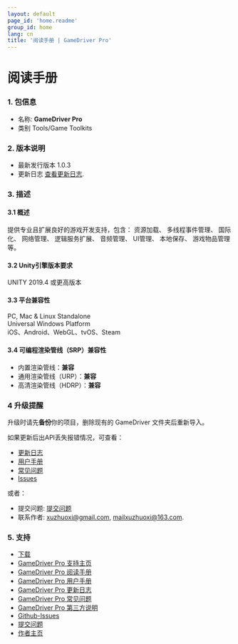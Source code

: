 ```yaml
---
layout: default
page_id: 'home.readme'
group_id: home
lang: cn
title: '阅读手册 | GameDriver Pro'
---
```

# 阅读手册

### 1. 包信息
+ 名称: 
  **GameDriver Pro**  
+ 类别
  Tools/Game Toolkits  

### 2. 版本说明
+ 最新发行版本
  1.0.3  
+ 更新日志
  [查看更新日志](https://www.xuzhuoxi.com/GameDriver-Docs/home/Home-CHANGELOG_cn.html).  

### 3. 描述

#### 3.1 概述
提供专业且扩展良好的游戏开发支持，包含： 资源加载、 多线程事件管理、 国际化、 网络管理、 逻辑服务扩展、 音频管理、 UI管理、 本地保存、 游戏物品管理等。  

#### 3.2 Unity引擎版本要求
UNITY 2019.4 或更高版本  

#### 3.3 平台兼容性
PC, Mac & Linux Standalone  
Universal Windows Platform  
iOS、Android、WebGL、tvOS、Steam  

#### 3.4 可编程渲染管线（SRP）兼容性
+ 内置渲染管线：**兼容**
+ 通用渲染管线（URP）：**兼容**
+ 高清渲染管线（HDRP）：**兼容**

### 4 升级提醒
升级时请先**备份**你的项目，删除现有的 GameDriver 文件夹后重新导入。  

如果更新后出API丢失报错情况，可查看：  
+ [更新日志](https://www.xuzhuoxi.com/GameDriver-Docs/home/Home-CHANGELOG_cn.html)
+ [用户手册](https://www.xuzhuoxi.com/GameDriver-Docs/home/Home-Manual_cn.html)
+ [常见问题](https://www.xuzhuoxi.com/GameDriver-Docs/home/Home-FAQs_cn.html)
+ [Issues](https://github.com/xuzhuoxi/GameDriver-Docs/issues)

或者：
+ 提交问题:  [提交问题](https://github.com/xuzhuoxi/GameDriver-Docs/issues/new)
+ 联系作者: xuzhuoxi@gmail.com, mailxuzhuoxi@163.com.  

###  5. 支持 
+ [下载](https://assetstore.unity.com/packages/slug/234202) 
+ [GameDriver Pro 支持主页](https://www.xuzhuoxi.com/GameDriver-Docs/) 
+ [GameDriver Pro 阅读手册](https://www.xuzhuoxi.com/GameDriver-Docs/home/Home-README_cn.html) 
+ [GameDriver Pro 用户手册](https://www.xuzhuoxi.com/GameDriver-Docs/home/Home-Manual_cn.html) 
+ [GameDriver Pro 更新日志](https://www.xuzhuoxi.com/GameDriver-Docs/home/Home-CHANGELOG_cn.html) 
+ [GameDriver Pro 常见问题](https://www.xuzhuoxi.com/GameDriver-Docs/home/Home-FAQs_cn.html) 
+ [GameDriver Pro 第三方说明](https://www.xuzhuoxi.com/GameDriver-Docs/home/Home-ThirdPartyNotices_cn.html) 
+ [Github-Issues](https://github.com/xuzhuoxi/GameDriver-Docs/issues) 
+ [提交问题](https://github.com/xuzhuoxi/GameDriver-Docs/issues/new) 
+ [作者主页](https://www.xuzhuoxi.com/) 